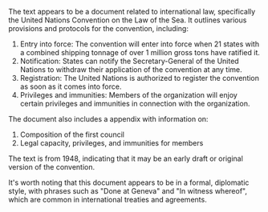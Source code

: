 The text appears to be a document related to international law, specifically the United Nations Convention on the Law of the Sea. It outlines various provisions and protocols for the convention, including:

1. Entry into force: The convention will enter into force when 21 states with a combined shipping tonnage of over 1 million gross tons have ratified it.
2. Notification: States can notify the Secretary-General of the United Nations to withdraw their application of the convention at any time.
3. Registration: The United Nations is authorized to register the convention as soon as it comes into force.
4. Privileges and immunities: Members of the organization will enjoy certain privileges and immunities in connection with the organization.

The document also includes a appendix with information on:

1. Composition of the first council
2. Legal capacity, privileges, and immunities for members

The text is from 1948, indicating that it may be an early draft or original version of the convention.

It's worth noting that this document appears to be in a formal, diplomatic style, with phrases such as "Done at Geneva" and "In witness whereof", which are common in international treaties and agreements.